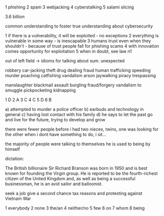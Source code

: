 
1 phishing 
2 spam
3 webjacking
4 cyberstalking
5 salami slicing

3.6 billion

common understanding to foster true understanding about cybersecurity

1 if there is a vulnerability, it will be exploited
	- no exceptions
2 everything is vulnerable in some way
	- is inescapable 
3 humans trust even when they shouldn't
	- because of trust people fall for phishing scams
4 with innovation comes opportunity for exploitation 
5 when in doubt, see law n1

out of left field -> idioms for talking about sum. unexpected



robbery
car-jacking
theft
drug dealing
fraud
human trafficking 
speeding
murder
poaching
catfishing 
vandalism
arson
jaywalking 
piracy
trespassing 


manslaughter 
blackmail 
assault
burgling
fraud/forgery 
vandalism
to smuggle 
pickpocketing 
kidnapping 

1 D
2 A
3 C
4 C
5 D
6 B



a) attempted to murder a police officer
b) earbuds and technology in general
c) having lost contact with his family
d) he says to let the past go and live for the future, trying to develop and grow

there were fewer people before
i had two nieces, twins, one was looking for the other
when i dont have something to do, i sit...

the majority of people were talking to themselves
he is used to being by himself





dictation:

The British billionaire Sir Richard Branson was born in 1950 and is best known for founding the Virgin group. He is reported to be the fourth-richest citizen of the United Kingdom and, as well as being a successful businessman, he is an avid sailor and balloonist.

seek a job
give a second chance
tax reasons and protesting against Vietnam War

1 everybody
2 none
3 the/an
4 neither/no
5 few
6 on
7 whom
8 being
